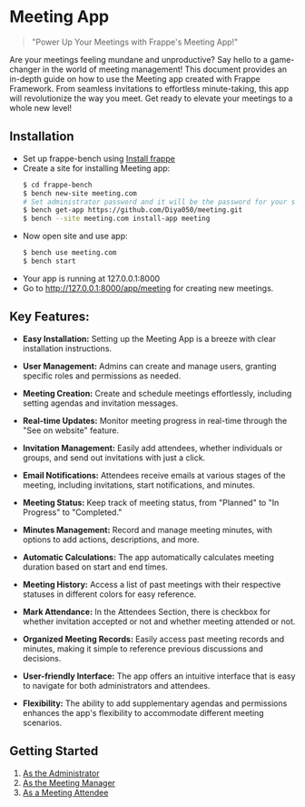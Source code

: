 # Meeting App

>"Power Up Your Meetings with Frappe's Meeting App!"

Are your meetings feeling mundane and unproductive? Say hello to a game-changer in the world of meeting management! This document provides an in-depth guide on how to use the Meeting app created with Frappe Framework. From seamless invitations to effortless minute-taking, this app will revolutionize the way you meet. Get ready to elevate your meetings to a whole new level!

## Installation

- Set up frappe-bench using [Install frappe](https://github.com/D-codE-Hub/Frappe-ERPNext-Version-14--in-Ubuntu-22.04-LTS)
- Create a site for installing Meeting app:
  ```bash
  $ cd frappe-bench
  $ bench new-site meeting.com
  # Set administrator password and it will be the password for your site with username "administrator"
  $ bench get-app https://github.com/Diya050/meeting.git
  $ bench --site meeting.com install-app meeting
  ```
- Now open site and use app:
  ```bash
  $ bench use meeting.com
  $ bench start
  ```
- Your app is running at 127.0.0.1:8000
- Go to http://127.0.0.1:8000/app/meeting for creating new meetings.

## Key Features:
- **Easy Installation:** Setting up the Meeting App is a breeze with clear installation instructions.

- **User Management:** Admins can create and manage users, granting specific roles and permissions as needed.

- **Meeting Creation:** Create and schedule meetings effortlessly, including setting agendas and invitation messages.

- **Real-time Updates:** Monitor meeting progress in real-time through the "See on website" feature.

- **Invitation Management:** Easily add attendees, whether individuals or groups, and send out invitations with just a click.

- **Email Notifications:** Attendees receive emails at various stages of the meeting, including invitations, start notifications, and minutes.

- **Meeting Status:** Keep track of meeting status, from "Planned" to "In Progress" to "Completed."

- **Minutes Management:** Record and manage meeting minutes, with options to add actions, descriptions, and more.

- **Automatic Calculations:** The app automatically calculates meeting duration based on start and end times.

- **Meeting History:** Access a list of past meetings with their respective statuses in different colors for easy reference.

- **Mark Attendance:** In the Attendees Section, there is checkbox for whether invitation accepted or not and whether meeting attended or not.

- **Organized Meeting Records:** Easily access past meeting records and minutes, making it simple to reference previous discussions and decisions.

- **User-friendly Interface:** The app offers an intuitive interface that is easy to navigate for both administrators and attendees.

- **Flexibility:** The ability to add supplementary agendas and permissions enhances the app's flexibility to accommodate different meeting scenarios.


## Getting Started

1. [As the Administrator](manuals./administrator.md)
2. [As the Meeting Manager](manuals./manager.md)
3. [As a Meeting Attendee]()

